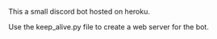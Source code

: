 This a small discord bot hosted on heroku.

Use the keep_alive.py file to create a web server for the bot.
